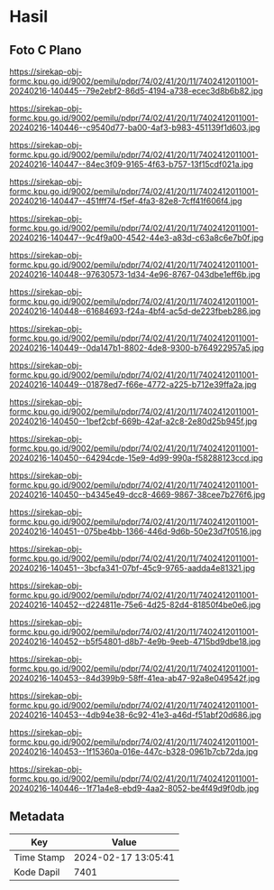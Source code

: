 # Hasil

## Foto C Plano

https://sirekap-obj-formc.kpu.go.id/9002/pemilu/pdpr/74/02/41/20/11/7402412011001-20240216-140445--79e2ebf2-86d5-4194-a738-ecec3d8b6b82.jpg

https://sirekap-obj-formc.kpu.go.id/9002/pemilu/pdpr/74/02/41/20/11/7402412011001-20240216-140446--c9540d77-ba00-4af3-b983-451139f1d603.jpg

https://sirekap-obj-formc.kpu.go.id/9002/pemilu/pdpr/74/02/41/20/11/7402412011001-20240216-140447--84ec3f09-9165-4f63-b757-13f15cdf021a.jpg

https://sirekap-obj-formc.kpu.go.id/9002/pemilu/pdpr/74/02/41/20/11/7402412011001-20240216-140447--451fff74-f5ef-4fa3-82e8-7cff41f606f4.jpg

https://sirekap-obj-formc.kpu.go.id/9002/pemilu/pdpr/74/02/41/20/11/7402412011001-20240216-140447--9c4f9a00-4542-44e3-a83d-c63a8c6e7b0f.jpg

https://sirekap-obj-formc.kpu.go.id/9002/pemilu/pdpr/74/02/41/20/11/7402412011001-20240216-140448--97630573-1d34-4e96-8767-043dbe1eff6b.jpg

https://sirekap-obj-formc.kpu.go.id/9002/pemilu/pdpr/74/02/41/20/11/7402412011001-20240216-140448--61684693-f24a-4bf4-ac5d-de223fbeb286.jpg

https://sirekap-obj-formc.kpu.go.id/9002/pemilu/pdpr/74/02/41/20/11/7402412011001-20240216-140449--0da147b1-8802-4de8-9300-b764922957a5.jpg

https://sirekap-obj-formc.kpu.go.id/9002/pemilu/pdpr/74/02/41/20/11/7402412011001-20240216-140449--01878ed7-f66e-4772-a225-b712e39ffa2a.jpg

https://sirekap-obj-formc.kpu.go.id/9002/pemilu/pdpr/74/02/41/20/11/7402412011001-20240216-140450--1bef2cbf-669b-42af-a2c8-2e80d25b945f.jpg

https://sirekap-obj-formc.kpu.go.id/9002/pemilu/pdpr/74/02/41/20/11/7402412011001-20240216-140450--64294cde-15e9-4d99-990a-f58288123ccd.jpg

https://sirekap-obj-formc.kpu.go.id/9002/pemilu/pdpr/74/02/41/20/11/7402412011001-20240216-140450--b4345e49-dcc8-4669-9867-38cee7b276f6.jpg

https://sirekap-obj-formc.kpu.go.id/9002/pemilu/pdpr/74/02/41/20/11/7402412011001-20240216-140451--075be4bb-1366-446d-9d6b-50e23d7f0516.jpg

https://sirekap-obj-formc.kpu.go.id/9002/pemilu/pdpr/74/02/41/20/11/7402412011001-20240216-140451--3bcfa341-07bf-45c9-9765-aadda4e81321.jpg

https://sirekap-obj-formc.kpu.go.id/9002/pemilu/pdpr/74/02/41/20/11/7402412011001-20240216-140452--d224811e-75e6-4d25-82d4-81850f4be0e6.jpg

https://sirekap-obj-formc.kpu.go.id/9002/pemilu/pdpr/74/02/41/20/11/7402412011001-20240216-140452--b5f54801-d8b7-4e9b-9eeb-4715bd9dbe18.jpg

https://sirekap-obj-formc.kpu.go.id/9002/pemilu/pdpr/74/02/41/20/11/7402412011001-20240216-140453--84d399b9-58ff-41ea-ab47-92a8e049542f.jpg

https://sirekap-obj-formc.kpu.go.id/9002/pemilu/pdpr/74/02/41/20/11/7402412011001-20240216-140453--4db94e38-6c92-41e3-a46d-f51abf20d686.jpg

https://sirekap-obj-formc.kpu.go.id/9002/pemilu/pdpr/74/02/41/20/11/7402412011001-20240216-140453--1f15360a-016e-447c-b328-0961b7cb72da.jpg

https://sirekap-obj-formc.kpu.go.id/9002/pemilu/pdpr/74/02/41/20/11/7402412011001-20240216-140446--1f71a4e8-ebd9-4aa2-8052-be4f49d9f0db.jpg


## Metadata

| Key        | Value               |
| ---------- | ------------------- |
| Time Stamp | 2024-02-17 13:05:41 |
| Kode Dapil | 7401                |



